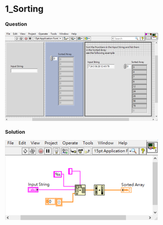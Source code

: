 # 1_Sorting
### Question
![Question](https://github.com/Offliners/LabVIEW_projects/blob/master/LabVIEW-Fast-Coding-Challenge/Question1/1_Sorting.vi%20Front%20Panel.png)

### Solution
![Solution](https://github.com/Offliners/LabVIEW_projects/blob/master/LabVIEW-Fast-Coding-Challenge/Question1/1_Sorting_solution.vi%20Block%20Diagram.png)
